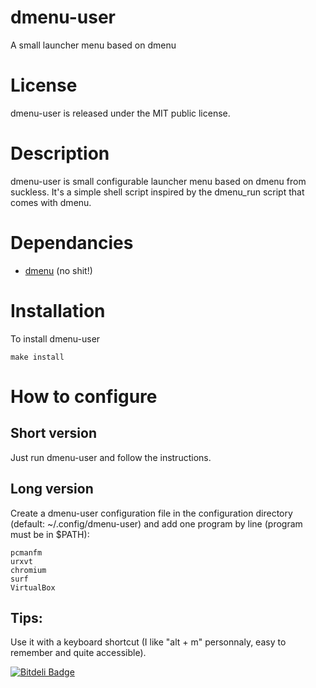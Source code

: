 dmenu-user
==========

A small launcher menu based on dmenu

License
=======

dmenu-user is released under the MIT public license.

Description
===========

dmenu-user is small configurable launcher menu based on dmenu from suckless. It's a simple shell script 
inspired by the dmenu_run script that comes with dmenu.

Dependancies
============

* [dmenu](http://tools.suckless.org/dmenu/) (no shit!)

Installation
============

To install dmenu-user

```
make install
```

How to configure
================

Short version
-------------

Just run dmenu-user and follow the instructions.

Long version
------------

Create a dmenu-user configuration file in the configuration directory (default: ~/.config/dmenu-user) 
and add one program by line (program must be in $PATH):

```
pcmanfm
urxvt
chromium
surf
VirtualBox
```
Tips:
-----

Use it with a keyboard shortcut (I like "alt + m" personnaly, easy to remember and quite accessible). 


[![Bitdeli Badge](https://d2weczhvl823v0.cloudfront.net/kakwa/dmenu-user/trend.png)](https://bitdeli.com/free "Bitdeli Badge")

